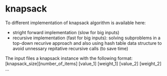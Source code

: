 # knapsack
To different implementation of knapsack algorithm is available here:
* stright forward implementation (slow for big inputs)
* recursive implementation (fast for big inputs): solving subproblems in a top-down recurive approach and also using hash table data structure to avoid unnessary repitative recursive calls (to save time)


The input files a knapsack instance with the following format:
[knapsack_size][number_of_items]
[value_1] [weight_1]
[value_2] [weight_2]
...
